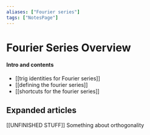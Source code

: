 ```yaml
---
aliases: ["Fourier series"]
tags: ["NotesPage"]
---
```


# Fourier Series Overview

#### Intro and contents
- [[trig identities for Fourier series]]
- [[defining the fourier series]]
- [[shortcuts for the fourier series]]


## Expanded articles

[[UNFINISHED STUFF]] Something about orthogonality

